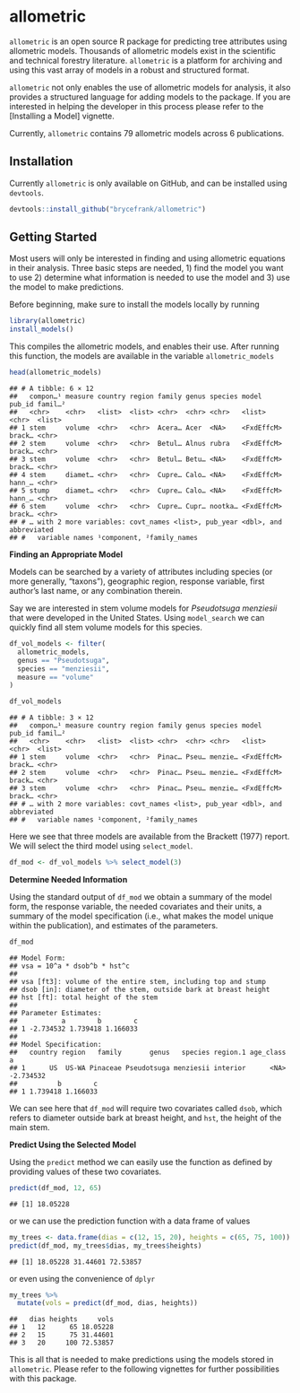 allometric
================

`allometric` is an open source R package for predicting tree attributes
using allometric models. Thousands of allometric models exist in the
scientific and technical forestry literature. `allometric` is a platform
for archiving and using this vast array of models in a robust and
structured format.

`allometric` not only enables the use of allometric models for analysis,
it also provides a structured language for adding models to the package.
If you are interested in helping the developer in this process please
refer to the \[Installing a Model\] vignette.

Currently, `allometric` contains 79 allometric models across 6
publications.

## Installation

Currently `allometric` is only available on GitHub, and can be installed
using `devtools`.

``` r
devtools::install_github("brycefrank/allometric")
```

## Getting Started

Most users will only be interested in finding and using allometric
equations in their analysis. Three basic steps are needed, 1) find the
model you want to use 2) determine what information is needed to use the
model and 3) use the model to make predictions.

Before beginning, make sure to install the models locally by running

``` r
library(allometric)
install_models()
```

This compiles the allometric models, and enables their use. After
running this function, the models are available in the variable
`allometric_models`

``` r
head(allometric_models)
```

    ## # A tibble: 6 × 12
    ##   compon…¹ measure country region family genus species model      pub_id famil…²
    ##   <chr>    <chr>   <list>  <list> <chr>  <chr> <chr>   <list>     <chr>  <list> 
    ## 1 stem     volume  <chr>   <chr>  Acera… Acer  <NA>    <FxdEffcM> brack… <chr>  
    ## 2 stem     volume  <chr>   <chr>  Betul… Alnus rubra   <FxdEffcM> brack… <chr>  
    ## 3 stem     volume  <chr>   <chr>  Betul… Betu… <NA>    <FxdEffcM> brack… <chr>  
    ## 4 stem     diamet… <chr>   <chr>  Cupre… Calo… <NA>    <FxdEffcM> hann_… <chr>  
    ## 5 stump    diamet… <chr>   <chr>  Cupre… Calo… <NA>    <FxdEffcM> hann_… <chr>  
    ## 6 stem     volume  <chr>   <chr>  Cupre… Cupr… nootka… <FxdEffcM> brack… <chr>  
    ## # … with 2 more variables: covt_names <list>, pub_year <dbl>, and abbreviated
    ## #   variable names ¹​component, ²​family_names

**Finding an Appropriate Model**

Models can be searched by a variety of attributes including species (or
more generally, “taxons”), geographic region, response variable, first
author’s last name, or any combination therein.

Say we are interested in stem volume models for *Pseudotsuga menziesii*
that were developed in the United States. Using `model_search` we can
quickly find all stem volume models for this species.

``` r
df_vol_models <- filter(
  allometric_models,
  genus == "Pseudotsuga",
  species == "menziesii",
  measure == "volume"
)

df_vol_models
```

    ## # A tibble: 3 × 12
    ##   compon…¹ measure country region family genus species model      pub_id famil…²
    ##   <chr>    <chr>   <list>  <list> <chr>  <chr> <chr>   <list>     <chr>  <list> 
    ## 1 stem     volume  <chr>   <chr>  Pinac… Pseu… menzie… <FxdEffcM> brack… <chr>  
    ## 2 stem     volume  <chr>   <chr>  Pinac… Pseu… menzie… <FxdEffcM> brack… <chr>  
    ## 3 stem     volume  <chr>   <chr>  Pinac… Pseu… menzie… <FxdEffcM> brack… <chr>  
    ## # … with 2 more variables: covt_names <list>, pub_year <dbl>, and abbreviated
    ## #   variable names ¹​component, ²​family_names

Here we see that three models are available from the Brackett (1977)
report. We will select the third model using `select_model`.

``` r
df_mod <- df_vol_models %>% select_model(3)
```

**Determine Needed Information**

Using the standard output of `df_mod` we obtain a summary of the model
form, the response variable, the needed covariates and their units, a
summary of the model specification (i.e., what makes the model unique
within the publication), and estimates of the parameters.

``` r
df_mod
```

    ## Model Form: 
    ## vsa = 10^a * dsob^b * hst^c 
    ##  
    ## vsa [ft3]: volume of the entire stem, including top and stump
    ## dsob [in]: diameter of the stem, outside bark at breast height
    ## hst [ft]: total height of the stem
    ## 
    ## Parameter Estimates: 
    ##           a        b        c
    ## 1 -2.734532 1.739418 1.166033
    ## 
    ## Model Specification: 
    ##   country region   family       genus   species region.1 age_class         a
    ## 1      US  US-WA Pinaceae Pseudotsuga menziesii interior      <NA> -2.734532
    ##          b        c
    ## 1 1.739418 1.166033

We can see here that `df_mod` will require two covariates called `dsob`,
which refers to diameter outside bark at breast height, and `hst`, the
height of the main stem.

**Predict Using the Selected Model**

Using the `predict` method we can easily use the function as defined by
providing values of these two covariates.

``` r
predict(df_mod, 12, 65)
```

    ## [1] 18.05228

or we can use the prediction function with a data frame of values

``` r
my_trees <- data.frame(dias = c(12, 15, 20), heights = c(65, 75, 100))
predict(df_mod, my_trees$dias, my_trees$heights)
```

    ## [1] 18.05228 31.44601 72.53857

or even using the convenience of `dplyr`

``` r
my_trees %>%
  mutate(vols = predict(df_mod, dias, heights))
```

    ##   dias heights     vols
    ## 1   12      65 18.05228
    ## 2   15      75 31.44601
    ## 3   20     100 72.53857

This is all that is needed to make predictions using the models stored
in `allometric`. Please refer to the following vignettes for further
possibilities with this package.
